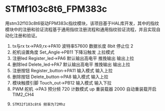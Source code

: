 # STMf103c8t6_FPM383c
用stm32f103c8t6驱动FPM383c指纹模块，该项目基于HAL库开发，其中的指纹模块中的注册和验证流程基于通用指纹注册流程和通用指纹验证流程，并且实现自动化注册和验证。
1. tx与rx   tx->PA9,rx->PA10 波特率57600 数据长度 8bit  停止位 2
2. 舵机设置角度 Set_Angle->PB11 下降沿触发 上拉模式
3. 注册led Register_led->PA6 默认输出高电平 推挽输出 输出上拉
4. 删除led Delete_led->PA7   默认输出高电平 推挽输出 输出上拉
5. 注册按钮 Register_button->PA11 输入模式  输入上拉
6. 删除按钮 Delete_button->PA8    输入模式  输入上拉
7. 模块触摸引脚 Touch_out->PB12   输入模式  输入下拉
8. PWM 舵机 ->PA3 预分频 720 计数模式 up  重装载器 2000  自动重装载开启 TIM2_CH4
9.     STM32f103c8t6 频率为72Mhz

